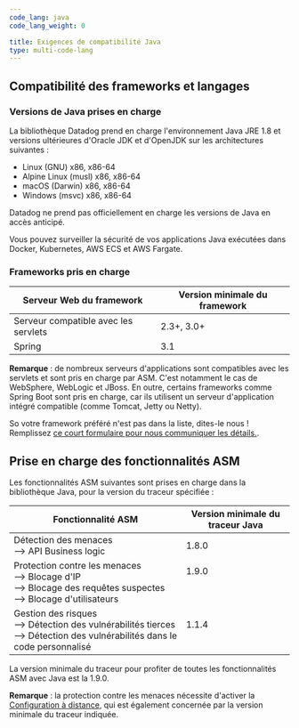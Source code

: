 ```yaml
---
code_lang: java
code_lang_weight: 0

title: Exigences de compatibilité Java
type: multi-code-lang
---
```


## Compatibilité des frameworks et langages

### Versions de Java prises en charge

La bibliothèque Datadog prend en charge l'environnement Java JRE 1.8 et versions ultérieures d'Oracle JDK et d'OpenJDK sur les architectures suivantes :
- Linux (GNU) x86, x86-64
- Alpine Linux (musl) x86, x86-64
- macOS (Darwin) x86, x86-64
- Windows (msvc) x86, x86-64

Datadog ne prend pas officiellement en charge les versions de Java en accès anticipé.

Vous pouvez surveiller la sécurité de vos applications Java exécutées dans Docker, Kubernetes, AWS ECS et AWS Fargate.

### Frameworks pris en charge

| Serveur Web du framework    | Version minimale du framework   |
| ----------------------- | --------------------------- |
| Serveur compatible avec les servlets      | 2.3+, 3.0+                  |
| Spring                  | 3.1                         |

**Remarque** : de nombreux serveurs d'applications sont compatibles avec les servlets et sont pris en charge par ASM. C'est notamment le cas de WebSphere, WebLogic et JBoss. En outre, certains frameworks comme Spring Boot sont pris en charge, car ils utilisent un serveur d'application intégré compatible (comme Tomcat, Jetty ou Netty).

<div class="alert alert-info">So votre framework préféré n'est pas dans la liste, dites-le nous ! Remplissez <a href="https://forms.gle/gHrxGQMEnAobukfn7">ce court formulaire pour nous communiquer les détails.</a>.</div>

## Prise en charge des fonctionnalités ASM

Les fonctionnalités ASM suivantes sont prises en charge dans la bibliothèque Java, pour la version du traceur spécifiée :

| Fonctionnalité ASM                   | Version minimale du traceur Java |
| -------------------------------- | ----------------------------|
| Détection des menaces <br/> --> API Business logic  | 1.8.0 <br/>   |
| Protection contre les menaces <br/> --> Blocage d'IP <br/> --> Blocage des requêtes suspectes <br> --> Blocage d'utilisateurs   | 1.9.0<br/><br/><br/>     |
| Gestion des risques <br/> --> Détection des vulnérabilités tierces <br/> --> Détection des vulnérabilités dans le code personnalisé | 1.1.4 <br/><br/> |

La version minimale du traceur pour profiter de toutes les fonctionnalités ASM avec Java est la 1.9.0.

**Remarque** : la protection contre les menaces nécessite d'activer la [Configuration à distance][2], qui est également concernée par la version minimale du traceur indiquée.

[1]: /fr/tracing/trace_collection/compatibility/java/
[2]: /fr/agent/guide/how_remote_config_works/#enabling-remote-configuration
